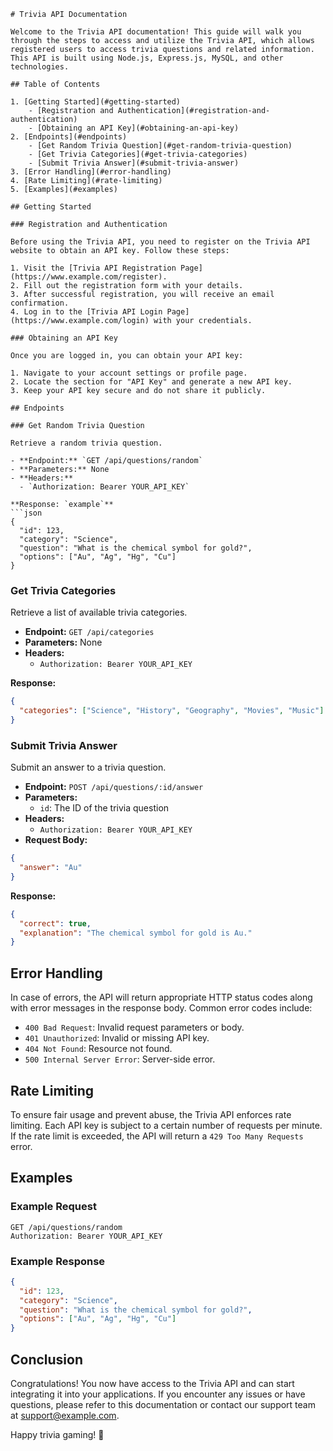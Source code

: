 ```
# Trivia API Documentation

Welcome to the Trivia API documentation! This guide will walk you through the steps to access and utilize the Trivia API, which allows registered users to access trivia questions and related information. This API is built using Node.js, Express.js, MySQL, and other technologies.

## Table of Contents

1. [Getting Started](#getting-started)
    - [Registration and Authentication](#registration-and-authentication)
    - [Obtaining an API Key](#obtaining-an-api-key)
2. [Endpoints](#endpoints)
    - [Get Random Trivia Question](#get-random-trivia-question)
    - [Get Trivia Categories](#get-trivia-categories)
    - [Submit Trivia Answer](#submit-trivia-answer)
3. [Error Handling](#error-handling)
4. [Rate Limiting](#rate-limiting)
5. [Examples](#examples)

## Getting Started

### Registration and Authentication

Before using the Trivia API, you need to register on the Trivia API website to obtain an API key. Follow these steps:

1. Visit the [Trivia API Registration Page](https://www.example.com/register).
2. Fill out the registration form with your details.
3. After successful registration, you will receive an email confirmation.
4. Log in to the [Trivia API Login Page](https://www.example.com/login) with your credentials.

### Obtaining an API Key

Once you are logged in, you can obtain your API key:

1. Navigate to your account settings or profile page.
2. Locate the section for "API Key" and generate a new API key.
3. Keep your API key secure and do not share it publicly.

## Endpoints

### Get Random Trivia Question

Retrieve a random trivia question.

- **Endpoint:** `GET /api/questions/random`
- **Parameters:** None
- **Headers:**
  - `Authorization: Bearer YOUR_API_KEY`

**Response: `example`**
```json
{
  "id": 123,
  "category": "Science",
  "question": "What is the chemical symbol for gold?",
  "options": ["Au", "Ag", "Hg", "Cu"]
}
```

### Get Trivia Categories

Retrieve a list of available trivia categories.

- **Endpoint:** `GET /api/categories`
- **Parameters:** None
- **Headers:**
  - `Authorization: Bearer YOUR_API_KEY`

**Response:**

```json
{
  "categories": ["Science", "History", "Geography", "Movies", "Music"]
}
```

### Submit Trivia Answer

Submit an answer to a trivia question.

- **Endpoint:** `POST /api/questions/:id/answer`
- **Parameters:**
  - `id`: The ID of the trivia question
- **Headers:**
  - `Authorization: Bearer YOUR_API_KEY`
- **Request Body:**

```json
{
  "answer": "Au"
}
```

**Response:**

```json
{
  "correct": true,
  "explanation": "The chemical symbol for gold is Au."
}
```

## Error Handling

In case of errors, the API will return appropriate HTTP status codes along with error messages in the response body. Common error codes include:

- `400 Bad Request`: Invalid request parameters or body.
- `401 Unauthorized`: Invalid or missing API key.
- `404 Not Found`: Resource not found.
- `500 Internal Server Error`: Server-side error.

## Rate Limiting

To ensure fair usage and prevent abuse, the Trivia API enforces rate limiting. Each API key is subject to a certain number of requests per minute. If the rate limit is exceeded, the API will return a `429 Too Many Requests` error.

## Examples

### Example Request

```http
GET /api/questions/random
Authorization: Bearer YOUR_API_KEY
```

### Example Response

```json
{
  "id": 123,
  "category": "Science",
  "question": "What is the chemical symbol for gold?",
  "options": ["Au", "Ag", "Hg", "Cu"]
}
```

## Conclusion

Congratulations! You now have access to the Trivia API and can start integrating it into your applications. If you encounter any issues or have questions, please refer to this documentation or contact our support team at support@example.com.

Happy trivia gaming! 🎉

```

```
